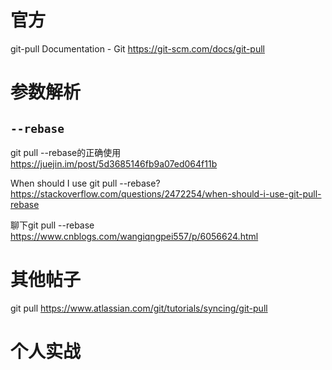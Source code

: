 
# 官方

git-pull Documentation - Git https://git-scm.com/docs/git-pull

# 参数解析

## `--rebase`

git pull --rebase的正确使用 https://juejin.im/post/5d3685146fb9a07ed064f11b

When should I use git pull --rebase? https://stackoverflow.com/questions/2472254/when-should-i-use-git-pull-rebase

聊下git pull --rebase https://www.cnblogs.com/wangiqngpei557/p/6056624.html

# 其他帖子

git pull https://www.atlassian.com/git/tutorials/syncing/git-pull

# 个人实战
